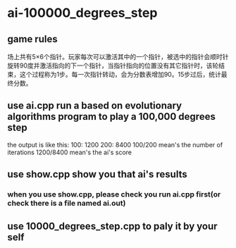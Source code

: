 # ai-100000_degrees_step

## game rules
场上共有5×6个指针。玩家每次可以激活其中的一个指针，被选中的指针会顺时针旋转90度并激活指向的下一个指针，当指针指向的位置没有其它指针时，该轮结束，这个过程称为1步。每一次指针转动，会为分数表增加90。15步过后，统计最终分数。

## use ai.cpp run a based on evolutionary algorithms program to play a 100,000 degrees step
the output is like this:
100: 1200
200: 8400
100/200 mean's the number of iterations
1200/8400 mean's the ai's score


## use show.cpp show you that ai's results
### when you use show.cpp, please check you run ai.cpp first(or check there is a file named ai.out)

## use 10000_degrees_step.cpp to paly it by your self
